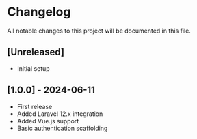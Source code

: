 # Changelog

All notable changes to this project will be documented in this file.

## [Unreleased]

- Initial setup

## [1.0.0] - 2024-06-11

- First release
- Added Laravel 12.x integration
- Added Vue.js support
- Basic authentication scaffolding

<!--
Each release should include a summary of changes:
- Added: for new features.
- Changed: for updates to existing functionality.
- Deprecated: for soon-to-be removed features.
- Removed: for now removed features.
- Fixed: for any bug fixes.
- Security: in case of vulnerabilities.
-->